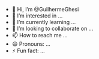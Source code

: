 - 👋 Hi, I’m @GuilhermeGhesi
- 👀 I’m interested in ...
- 🌱 I’m currently learning ...
- 💞️ I’m looking to collaborate on ...
- 📫 How to reach me ...
- 😄 Pronouns: ...
- ⚡ Fun fact: ...

<!---
GuilhermeGhesi/GuilhermeGhesi is a ✨ special ✨ repository because its `README.md` (this file) appears on your GitHub profile.
You can click the Preview link to take a look at your changes.
--->

